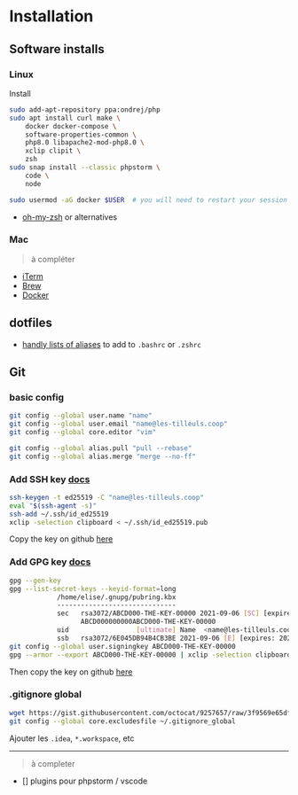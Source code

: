 # Installation

## Software installs

### Linux

Install

```bash
sudo add-apt-repository ppa:ondrej/php
sudo apt install curl make \
    docker docker-compose \
    software-properties-common \
    php8.0 libapache2-mod-php8.0 \
    xclip clipit \
    zsh
sudo snap install --classic phpstorm \
    code \
    node

sudo usermod -aG docker $USER  # you will need to restart your session
```

- [oh-my-zsh](https://ohmyz.sh/) or alternatives

### Mac

> à compléter

- [iTerm](https://iterm2.com/)
- [Brew](https://brew.sh/)
- [Docker](https://docs.docker.com/desktop/mac/install/)

## dotfiles

- [handly lists of aliases](/dotfiles/.aliases) to add to `.bashrc` or `.zshrc`

## Git

### basic config

```bash
git config --global user.name "name"
git config --global user.email "name@les-tilleuls.coop"
git config --global core.editor "vim"

git config --global alias.pull "pull --rebase"
git config --global alias.merge "merge --no-ff"
```

### Add SSH key [docs](https://docs.github.com/en/github/authenticating-to-github/managing-commit-signature-verification)

```bash
ssh-keygen -t ed25519 -C "name@les-tilleuls.coop"
eval "$(ssh-agent -s)"
ssh-add ~/.ssh/id_ed25519
xclip -selection clipboard < ~/.ssh/id_ed25519.pub
```

Copy the key on github [here](https://github.com/settings/ssh/new)

### Add GPG key [docs](https://git-scm.com/book/en/v2/Git-Tools-Signing-Your-Work)

```bash
gpg --gen-key
gpg --list-secret-keys --keyid-format=long
			/home/elise/.gnupg/pubring.kbx
			------------------------------
			sec   rsa3072/ABCD000-THE-KEY-00000 2021-09-06 [SC] [expires: 2023-09-06]
			      ABCD000000000ABCD000-THE-KEY-00000
			uid                 [ultimate] Name  <name@les-tilleuls.coop>
			ssb   rsa3072/6E045DB94B4CB3BE 2021-09-06 [E] [expires: 2023-09-06]
git config --global user.signingkey ABCD000-THE-KEY-00000
gpg --armor --export ABCD000-THE-KEY-00000 | xclip -selection clipboard
```

Then copy the key on github [here](https://github.com/settings/gpg/new)

### .gitignore global

```bash
wget https://gist.githubusercontent.com/octocat/9257657/raw/3f9569e65df83a7b328b39a091f0ce9c6efc6429/.gitignore -O ~/.gitignore_global
git config --global core.excludesfile ~/.gitignore_global
```

Ajouter les `.idea`, `*.workspace`, etc

---

> à completer

- [] plugins pour phpstorm / vscode
